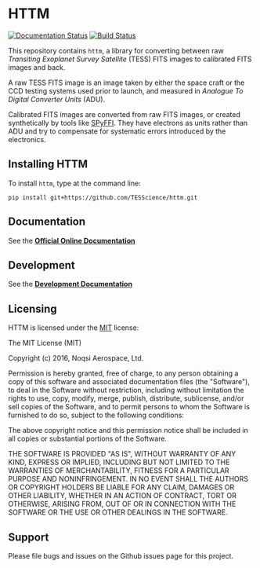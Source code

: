 HTTM
====

[![Documentation Status](http://readthedocs.org/projects/httm/badge/?version=latest)](https://httm.readthedocs.io/en/latest/)
[![Build Status](https://travis-ci.org/TESScience/httm.svg?branch=master)](https://travis-ci.org/TESScience/httm)

This repository contains `httm`, a library for converting between raw *Transiting Exoplanet Survey Satellite* (TESS) FITS images to calibrated FITS images and back.

A raw TESS FITS image is an image taken by either the space craft or the CCD testing systems used prior to launch, and measured in *Analogue To Digital Converter Units* (ADU).

Calibrated FITS images are converted from raw FITS images, or created synthetically by tools like [SPyFFI](https://github.com/TESScience/SPyFFI).  They have electrons as units rather than ADU and try to compensate for systematic errors introduced by the electronics.

## Installing HTTM

To install `httm`, type at the command line:

    pip install git+https://github.com/TESScience/httm.git

## Documentation

See the [**Official Online Documentation**](https://httm.readthedocs.io/)

## Development

See the [**Development Documentation**](DEVELOPMENT.md "Development")

## Licensing

HTTM is licensed under the [MIT](http://opensource.org/licenses/MIT "The MIT License (MIT)") license: 

The MIT License (MIT)

Copyright (c) 2016, Noqsi Aerospace, Ltd.

Permission is hereby granted, free of charge, to any person obtaining a copy of this software and associated documentation files (the "Software"), to deal in the Software without restriction, including without limitation the rights to use, copy, modify, merge, publish, distribute, sublicense, and/or sell copies of the Software, and to permit persons to whom the Software is furnished to do so, subject to the following conditions:

The above copyright notice and this permission notice shall be included in all copies or substantial portions of the Software.

THE SOFTWARE IS PROVIDED "AS IS", WITHOUT WARRANTY OF ANY KIND, EXPRESS OR IMPLIED, INCLUDING BUT NOT LIMITED TO THE WARRANTIES OF MERCHANTABILITY, FITNESS FOR A PARTICULAR PURPOSE AND NONINFRINGEMENT. IN NO EVENT SHALL THE AUTHORS OR COPYRIGHT HOLDERS BE LIABLE FOR ANY CLAIM, DAMAGES OR OTHER LIABILITY, WHETHER IN AN ACTION OF CONTRACT, TORT OR OTHERWISE, ARISING FROM, OUT OF OR IN CONNECTION WITH THE SOFTWARE OR THE USE OR OTHER DEALINGS IN THE SOFTWARE.


## Support

Please file bugs and issues on the Github issues page for this project.
